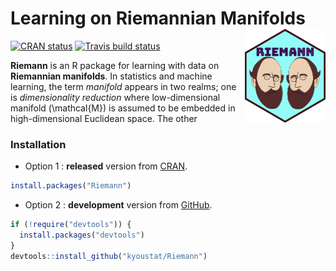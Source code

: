 
<!-- README.md is generated from README.Rmd. Please edit that file -->

# Learning on Riemannian Manifolds <a href='https://kyoustat.com/Riemann/'><img src='man/figures/logo.png' align="right" height="150" /></a>

<!-- badges: start -->

[![CRAN
status](https://www.r-pkg.org/badges/version/Riemann)](https://CRAN.R-project.org/package=Riemann)
[![Travis build
status](https://travis-ci.com/kyoustat/Riemann.svg?branch=master)](https://travis-ci.com/kyoustat/Riemann)
<!-- badges: end -->

**Riemann** is an R package for learning with data on **Riemannian
manifolds**. In statistics and machine learning, the term *manifold*
appears in two realms; one is *dimensionality reduction* where
low-dimensional manifold \(\mathcal{M}\) is assumed to be embedded in
high-dimensional Euclidean space. The other

### Installation

  - Option 1 : **released** version from
    [CRAN](https://CRAN.R-project.org).

<!-- end list -->

``` r
install.packages("Riemann")
```

  - Option 2 : **development** version from
    [GitHub](https://github.com/).

<!-- end list -->

``` r
if (!require("devtools")) {
  install.packages("devtools")
}
devtools::install_github("kyoustat/Riemann")
```
